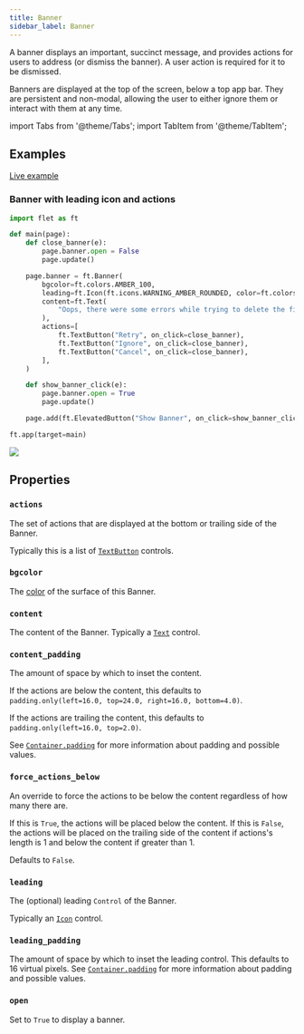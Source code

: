 ```yaml
---
title: Banner
sidebar_label: Banner
---
```


A banner displays an important, succinct message, and provides actions for users to address (or dismiss the banner). A user action is required for it to be dismissed.

Banners are displayed at the top of the screen, below a top app bar. They are persistent and non-modal, allowing the user to either ignore them or interact with them at any time.

import Tabs from '@theme/Tabs';
import TabItem from '@theme/TabItem';

## Examples

[Live example](https://flet-controls-gallery.fly.dev/dialogs/banner)

### Banner with leading icon and actions

<Tabs groupId="language">
  <TabItem value="python" label="Python" default>

```python
import flet as ft

def main(page):
    def close_banner(e):
        page.banner.open = False
        page.update()

    page.banner = ft.Banner(
        bgcolor=ft.colors.AMBER_100,
        leading=ft.Icon(ft.icons.WARNING_AMBER_ROUNDED, color=ft.colors.AMBER, size=40),
        content=ft.Text(
            "Oops, there were some errors while trying to delete the file. What would you like me to do?"
        ),
        actions=[
            ft.TextButton("Retry", on_click=close_banner),
            ft.TextButton("Ignore", on_click=close_banner),
            ft.TextButton("Cancel", on_click=close_banner),
        ],
    )

    def show_banner_click(e):
        page.banner.open = True
        page.update()

    page.add(ft.ElevatedButton("Show Banner", on_click=show_banner_click))

ft.app(target=main)
```
  </TabItem>
</Tabs>

<img src="/img/docs/controls/banner/banner-with-custom-content.gif" className="screenshot-40"/>

## Properties

### `actions`

The set of actions that are displayed at the bottom or trailing side of the Banner.

Typically this is a list of [`TextButton`](textbutton) controls.

### `bgcolor`

The [color](/docs/reference/colors) of the surface of this Banner.

### `content`

The content of the Banner. Typically a [`Text`](text) control.

### `content_padding`

The amount of space by which to inset the content.

If the actions are below the content, this defaults to `padding.only(left=16.0, top=24.0, right=16.0, bottom=4.0)`.

If the actions are trailing the content, this defaults to `padding.only(left=16.0, top=2.0)`.

See [`Container.padding`](container#padding) for more information about padding and possible values.

### `force_actions_below`

An override to force the actions to be below the content regardless of how many there are.

If this is `True`, the actions will be placed below the content. If this is `False`, the actions will be placed on the trailing side of the content if actions's length is 1 and below the content if greater than 1.

Defaults to `False`.

### `leading`

The (optional) leading `Control` of the Banner.

Typically an [`Icon`](icon) control.

### `leading_padding`

The amount of space by which to inset the leading control. This defaults to 16 virtual pixels. See [`Container.padding`](container#padding) for more information about padding and possible values.

### `open`

Set to `True` to display a banner.
